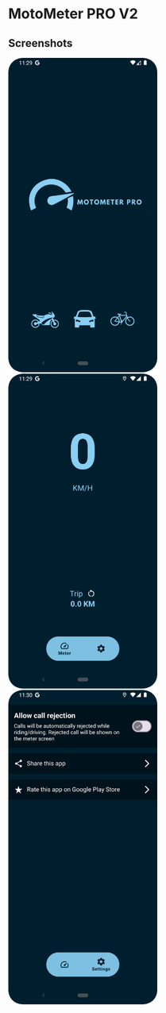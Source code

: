 # MotoMeter PRO V2

## Screenshots

<img src="app/mmp1.png" alt="Screen 1" width="300" style="margin-right: 20"/> <img src="app/mmp2.png" alt="Screen 1" width="300"/> <img src="app/mmp3.png" alt="Screen 1" width="300"/> 
